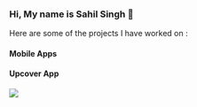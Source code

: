 ### Hi, My name is Sahil Singh 👋

Here are some of the projects I have worked on :

#### Mobile Apps

#### Upcover App

[![](http://img.youtube.com/vi/xoqKxxkC2F4/0.jpg)](http://www.youtube.com/watch?v=xoqKxxkC2F4)

<!--
**fuser312/fuser312** is a ✨ _special_ ✨ repository because its `README.md` (this file) appears on your GitHub profile.

Here are some ideas to get you started:

- 🔭 I’m currently working on ...
- 🌱 I’m currently learning ...
- 👯 I’m looking to collaborate on ...
- 🤔 I’m looking for help with ...
- 💬 Ask me about ...
- 📫 How to reach me: ...
- 😄 Pronouns: ...
- ⚡ Fun fact: ...
-->
